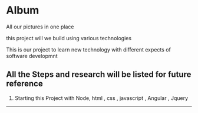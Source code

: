 # Album
All our pictures in one place

this project will we build using various technologies

This is our project to learn new technology with different expects of software developmnt

All the Steps and research will be listed for future reference
----------------------------------------------------------------------------------------------------------------------
1. Starting this Project with Node, html , css , javascript , Angular , Jquery 
--------------------------
  

